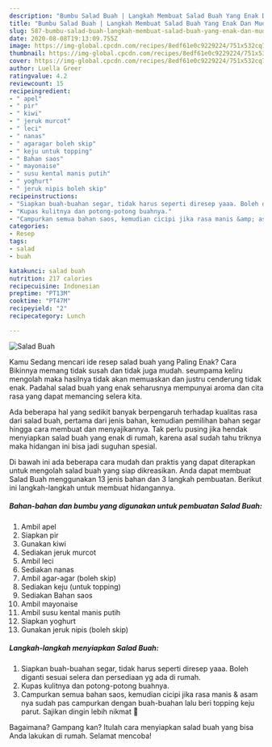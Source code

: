 ```yaml
---
description: "Bumbu Salad Buah | Langkah Membuat Salad Buah Yang Enak Dan Mudah"
title: "Bumbu Salad Buah | Langkah Membuat Salad Buah Yang Enak Dan Mudah"
slug: 587-bumbu-salad-buah-langkah-membuat-salad-buah-yang-enak-dan-mudah
date: 2020-08-08T19:13:09.755Z
image: https://img-global.cpcdn.com/recipes/8edf61e0c9229224/751x532cq70/salad-buah-foto-resep-utama.jpg
thumbnail: https://img-global.cpcdn.com/recipes/8edf61e0c9229224/751x532cq70/salad-buah-foto-resep-utama.jpg
cover: https://img-global.cpcdn.com/recipes/8edf61e0c9229224/751x532cq70/salad-buah-foto-resep-utama.jpg
author: Luella Greer
ratingvalue: 4.2
reviewcount: 15
recipeingredient:
- " apel"
- " pir"
- " kiwi"
- " jeruk murcot"
- " leci"
- " nanas"
- " agaragar boleh skip"
- " keju untuk topping"
- " Bahan saos"
- " mayonaise"
- " susu kental manis putih"
- " yoghurt"
- " jeruk nipis boleh skip"
recipeinstructions:
- "Siapkan buah-buahan segar, tidak harus seperti diresep yaaa. Boleh diganti sesuai selera dan persediaan yg ada di rumah."
- "Kupas kulitnya dan potong-potong buahnya."
- "Campurkan semua bahan saos, kemudian cicipi jika rasa manis &amp; asam nya sudah pas campurkan dengan buah-buahan lalu beri topping keju parut. Sajikan dingin lebih nikmat 🤗"
categories:
- Resep
tags:
- salad
- buah

katakunci: salad buah 
nutrition: 217 calories
recipecuisine: Indonesian
preptime: "PT13M"
cooktime: "PT47M"
recipeyield: "2"
recipecategory: Lunch

---
```



![Salad Buah](https://img-global.cpcdn.com/recipes/8edf61e0c9229224/751x532cq70/salad-buah-foto-resep-utama.jpg)

Kamu Sedang mencari ide resep salad buah yang Paling Enak? Cara Bikinnya memang tidak susah dan tidak juga mudah. seumpama keliru mengolah maka hasilnya tidak akan memuaskan dan justru cenderung tidak enak. Padahal salad buah yang enak seharusnya mempunyai aroma dan cita rasa yang dapat memancing selera kita.



Ada beberapa hal yang sedikit banyak berpengaruh terhadap kualitas rasa dari salad buah, pertama dari jenis bahan, kemudian pemilihan bahan segar hingga cara membuat dan menyajikannya. Tak perlu pusing jika hendak menyiapkan salad buah yang enak di rumah, karena asal sudah tahu triknya maka hidangan ini bisa jadi suguhan spesial.


Di bawah ini ada beberapa cara mudah dan praktis yang dapat diterapkan untuk mengolah salad buah yang siap dikreasikan. Anda dapat membuat Salad Buah menggunakan 13 jenis bahan dan 3 langkah pembuatan. Berikut ini langkah-langkah untuk membuat hidangannya.

<!--inarticleads1-->

##### Bahan-bahan dan bumbu yang digunakan untuk pembuatan Salad Buah:

1. Ambil  apel
1. Siapkan  pir
1. Gunakan  kiwi
1. Sediakan  jeruk murcot
1. Ambil  leci
1. Sediakan  nanas
1. Ambil  agar-agar (boleh skip)
1. Sediakan  keju (untuk topping)
1. Sediakan  Bahan saos
1. Ambil  mayonaise
1. Ambil  susu kental manis putih
1. Siapkan  yoghurt
1. Gunakan  jeruk nipis (boleh skip)




<!--inarticleads2-->

##### Langkah-langkah menyiapkan Salad Buah:

1. Siapkan buah-buahan segar, tidak harus seperti diresep yaaa. Boleh diganti sesuai selera dan persediaan yg ada di rumah.
1. Kupas kulitnya dan potong-potong buahnya.
1. Campurkan semua bahan saos, kemudian cicipi jika rasa manis &amp; asam nya sudah pas campurkan dengan buah-buahan lalu beri topping keju parut. Sajikan dingin lebih nikmat 🤗




Bagaimana? Gampang kan? Itulah cara menyiapkan salad buah yang bisa Anda lakukan di rumah. Selamat mencoba!
